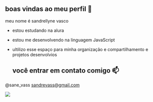 ## boas vindas ao meu perfil 🌻

meu nome é sandrellyne vasco 

- estou estudando na alura 
- estou me desenvolvendo na linguagem JavaScript
- ultilizo esse espaço para minha organização e compartilhamento e projetos desenvolvios

  ## você entrar em contato comigo 📫
  
 @sane_vass
  sandrevass@gmail.com
 
  ![](https://media1.tenor.com/m/jk8Nt7Il0XUAAAAC/twitch.gif)
  
